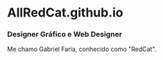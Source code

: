 # AllRedCat.github.io

### Designer Gráfico e Web Designer

Me chamo Gabriel Faria, conhecido como "RedCat". 
